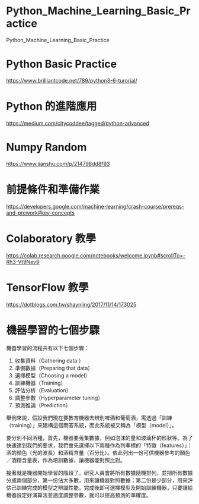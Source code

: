 # Python_Machine_Learning_Basic_Practice
Python_Machine_Learning_Basic_Practice

# Python Basic Practice
https://www.brilliantcode.net/789/python3-6-turorial/

# Python 的進階應用
https://medium.com/citycoddee/tagged/python-advanced

# Numpy Random
https://www.jianshu.com/p/214798dd8f93

# 前提條件和準備作業
https://developers.google.com/machine-learning/crash-course/prereqs-and-prework#key-concepts

# Colaboratory 教學
https://colab.research.google.com/notebooks/welcome.ipynb#scrollTo=-Rh3-Vt9Nev9

# TensorFlow 教學
https://dotblogs.com.tw/shaynling/2017/11/14/173025

# 機器學習的七個步驟

機器學習的流程共有以下七個步驟：

1. 收集資料（Gathering data ）
2. 準備數據（Preparing that data）
3. 選擇模型（Choosing a model）
4. 訓練機器（Training）
5. 評估分析（Evaluation）
6. 調整參數（Hyperparameter tuning）
7. 預測推論（Prediction）

舉例來說，假設我們現在要教育機器去辨別啤酒和葡萄酒，需透過「訓練（training）」來建構這個問答系統，而此系統被又稱為「模型（model）」。


要分別不同酒種，首先，機器要蒐集數據，例如泡沫的量和玻璃杯的形狀等。為了快速達到我們的要求，我們會先選擇以下兩種作為判準標的「特徵（features）」：酒的顏色（光的波長）和酒精含量（百分比）。依此列出一份可供機器參考的顏色／酒精含量表，作為培訓數據，讓機器能對照比對。


接著就是機器開始學習的階段了。研究人員會將所有數據隨機排列，並把所有數據分成兩個部分，第一份佔大多數，用來讓機器對照數據；第二份是少部分，用來評估已訓練完成的模型之辨識性能。完成後即可選擇模型及開始訓練機器，只要讓給機器設定好演算法並適度調整參數，就可以提高預測的準確度。
